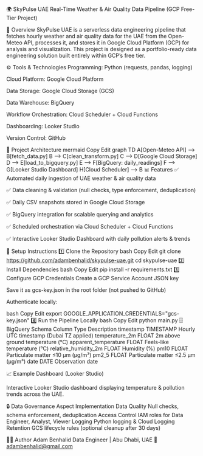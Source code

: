 🌍 SkyPulse UAE
Real-Time Weather & Air Quality Data Pipeline (GCP Free-Tier Project)


📌 Overview
SkyPulse UAE is a serverless data engineering pipeline that fetches hourly weather and air quality data for the UAE from the Open-Meteo API, processes it, and stores it in Google Cloud Platform (GCP) for analysis and visualization.
This project is designed as a portfolio-ready data engineering solution built entirely within GCP’s free tier.

⚙️ Tools & Technologies
Programming: Python (requests, pandas, logging)

Cloud Platform: Google Cloud Platform

Data Storage: Google Cloud Storage (GCS)

Data Warehouse: BigQuery

Workflow Orchestration: Cloud Scheduler + Cloud Functions

Dashboarding: Looker Studio

Version Control: GitHub

📂 Project Architecture
mermaid
Copy
Edit
graph TD
    A[Open-Meteo API] --> B[fetch_data.py]
    B --> C[clean_transform.py]
    C --> D[Google Cloud Storage]
    D --> E[load_to_bigquery.py]
    E --> F[BigQuery: daily_readings]
    F --> G[Looker Studio Dashboard]
    H[Cloud Scheduler] --> B
📊 Features
✅ Automated daily ingestion of UAE weather & air quality data

✅ Data cleaning & validation (null checks, type enforcement, deduplication)

✅ Daily CSV snapshots stored in Google Cloud Storage

✅ BigQuery integration for scalable querying and analytics

✅ Scheduled orchestration via Cloud Scheduler + Cloud Functions

✅ Interactive Looker Studio Dashboard with daily pollution alerts & trends

🚀 Setup Instructions
1️⃣ Clone the Repository
bash
Copy
Edit
git clone https://github.com/adambenhalid/skypulse-uae.git
cd skypulse-uae
2️⃣ Install Dependencies
bash
Copy
Edit
pip install -r requirements.txt
3️⃣ Configure GCP Credentials
Create a GCP Service Account JSON key

Save it as gcs-key.json in the root folder (not pushed to GitHub)

Authenticate locally:

bash
Copy
Edit
export GOOGLE_APPLICATION_CREDENTIALS="gcs-key.json"
4️⃣ Run the Pipeline Locally
bash
Copy
Edit
python main.py
🗄️ BigQuery Schema
Column	Type	Description
timestamp	TIMESTAMP	Hourly UTC timestamp (Dubai TZ applied)
temperature_2m	FLOAT	2m above ground temperature (°C)
apparent_temperature	FLOAT	Feels-like temperature (°C)
relative_humidity_2m	FLOAT	Humidity (%)
pm10	FLOAT	Particulate matter ≤10 µm (µg/m³)
pm2_5	FLOAT	Particulate matter ≤2.5 µm (µg/m³)
date	DATE	Observation date

📈 Example Dashboard (Looker Studio)

Interactive Looker Studio dashboard displaying temperature & pollution trends across the UAE.

🔒 Data Governance
Aspect	Implementation
Data Quality	Null checks, schema enforcement, deduplication
Access Control	IAM roles for Data Engineer, Analyst, Viewer
Logging	Python logging & Cloud Logging
Retention	GCS lifecycle rules (optional cleanup after 30 days)

🧑‍💻 Author
Adam Benhalid
Data Engineer | Abu Dhabi, UAE
📧 adambenhalid@gmail.com

